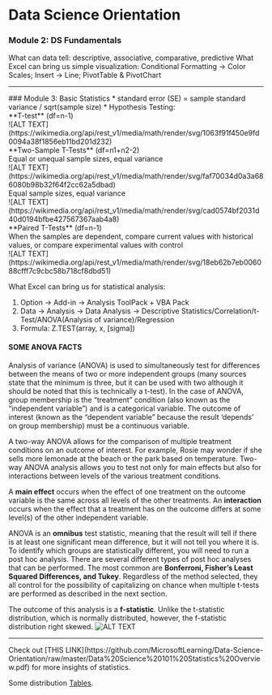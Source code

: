 # Data Science Orientation

### Module 2: DS Fundamentals
What can data tell: descriptive, associative, comparative, predictive
What Excel can bring us simple visualization: Conditional Formatting -> Color Scales; Insert -> Line; PivotTable & PivotChart

<hr/>
### Module 3: Basic Statistics
* standard error (SE) = sample standard variance / sqrt(sample size)
* Hypothesis Testing: <br/>
  **T-test** (df=n-1) <br/>
  ![ALT TEXT](https://wikimedia.org/api/rest_v1/media/math/render/svg/1063f91f450e9fd0094a38f1856eb11bd201d232)<br/>
  **Two-Sample T-Tests** (df=n1+n2-2)<br/>
  Equal or unequal sample sizes, equal variance<br/>
  ![ALT TEXT](https://wikimedia.org/api/rest_v1/media/math/render/svg/faf70034d0a3a686080b98b32f64f2cc62a5dbad)<br/>
    Equal sample sizes, equal variance<br/>
  ![ALT TEXT](https://wikimedia.org/api/rest_v1/media/math/render/svg/cad0574bf2031d40d0194bfbe427567367aab4a8)<br/>
  **Paired T-Tests** (df=n-1)<br/>
    When the samples are dependent, compare current values with historical values, or compare experimental values with control<br/>
  ![ALT TEXT](https://wikimedia.org/api/rest_v1/media/math/render/svg/18eb62b7eb006088cfff7c9cbc58b718cf8dbd51)<br/>

What Excel can bring us for statistical analysis:
  1. Option -> Add-in -> Analysis ToolPack + VBA Pack
  2. Data -> Analysis -> Data Analysis -> Descriptive Statistics/Correlation/t-Test/ANOVA(Analysis of variance)/Regression
  3. Formula: Z.TEST(array, x, [sigma])
  
#### SOME ANOVA FACTS
Analysis of variance (ANOVA) is used to simultaneously test for differences between the means of two or more independent groups (many sources state that the minimum is three, but it can be used with two although it should be noted that this is technically a t-test). In the case of ANOVA, group membership is the “treatment” condition (also known as the “independent variable”) and is a categorical variable. The outcome of interest (known as the “dependent variable” because the result ‘depends’ on group membership) must be a continuous variable.

A two-way ANOVA allows for the comparison of multiple treatment conditions on an outcome of interest. For example, Rosie may wonder if she sells more lemonade at the beach or the park based on temperature. Two-way ANOVA analysis allows you to test not only for main effects but also for interactions between levels of the various treatment conditions.

A **main effect** occurs when the effect of one treatment on the outcome variable is the same across all levels of the other treatments. An **interaction** occurs when the effect that a treatment has on the outcome differs at some level(s) of the other independent variable.

ANOVA is an **omnibus** test statistic, meaning that the result will tell if there is at least one significant mean difference, but it will not tell you where it is. To identify which groups are statistically different, you will need to run a post hoc analysis. There are several different types of post hoc analyses that can be performed. The most common are **Bonferroni, Fisher’s Least Squared Differences, and Tukey**. Regardless of the method selected, they all control for the possibility of capitalizing on chance when multiple t-tests are performed as described in the next section.

The outcome of this analysis is a **f-statistic**. Unlike the t-statistic distribution, which is normally distributed, however, the f-statistic distribution right skewed.
![ALT TEXT](http://www.statisticshowto.com/wp-content/uploads/2013/09/f-table.jpg)

<hr/>
Check out [THIS LINK](https://github.com/MicrosoftLearning/Data-Science-Orientation/raw/master/Data%20Science%20101%20Statistics%20Overview.pdf) for more insights of statistics.

Some distribution [Tables](http://documents.software.dell.com/Statistics/Textbook/Distribution-Tables).
